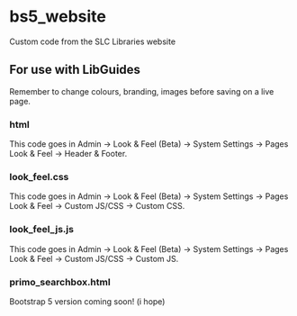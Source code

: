 # bs5_website
Custom code from the SLC Libraries website

## For use with LibGuides
Remember to change colours, branding, images before saving on a live page.

### html
This code goes in Admin -> Look & Feel (Beta) -> System Settings -> Pages Look & Feel -> Header & Footer.

### look_feel.css
This code goes in Admin -> Look & Feel (Beta) -> System Settings -> Pages Look & Feel -> Custom JS/CSS -> Custom CSS.

### look_feel_js.js
This code goes in Admin -> Look & Feel (Beta) -> System Settings -> Pages Look & Feel -> Custom JS/CSS -> Custom JS.

### primo_searchbox.html
Bootstrap 5 version coming soon! (i hope)
